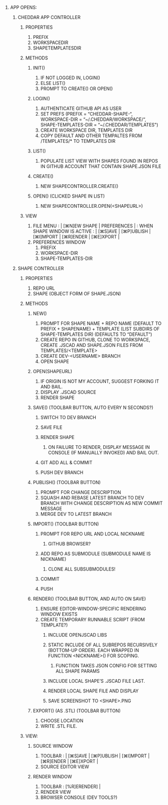 1. APP OPENS:
    1. CHEDDAR APP CONTROLLER
        1. PROPERTIES
            1. PREFIX
            2. WORKSPACEDIR
            3. SHAPETEMPLATESDIR

        2. METHODS
            1. INIT()
                1. IF NOT LOGGED IN, LOGIN()
                2. ELSE LIST()
                3. PROMPT TO CREATE() OR OPEN()

            2. LOGIN()
                1. AUTHENTICATE GITHUB API AS USER
                2. SET PREFS (PREFIX = “CHEDDAR-SHAPE-“, WORKSPACE-DIR = “~/.CHEDDAR/WORKSPACE/“, SHAPE-TEMPLATES-DIR = “~/.CHEDDAR/TEMPLATES")
                3. CREATE WORKSPACE DIR, TEMPLATES DIR
                4. COPY DEFAULT AND OTHER TEMPALTES FROM /TEMPLATES/* TO TEMPLATES DIR

            3. LIST()
                1. POPULATE LIST VIEW WITH SHAPES FOUND IN REPOS IN GITHUB ACCOUNT THAT CONTAIN SHAPE.JSON FILE

            4. CREATE()
                1. NEW SHAPECONTROLLER.CREATE()

            5. OPEN() (CLICKED SHAPE IN LIST)
                1. NEW SHAPECONTROLLER.OPEN(&LT;SHAPEURL&GT;)

        3. VIEW
            1. FILE MENU : | [⌘N]EW SHAPE | PREFERENCES | : WHEN SHAPE WINDOW IS ACTIVE : | [⌘S]AVE | [⌘P]UBLISH | [⌘I]MPORT | [⌘R]ENDER | [⌘E]XPORT |
            2. PREFERENCES WINDOW
                1. PREFIX
                2. WORKSPACE-DIR
                3. SHAPE-TEMPLATES-DIR

    2. SHAPE CONTROLLER
        1. PROPERTIES
            1. REPO URL
            2. SHAPE (OBJECT FORM OF SHAPE.JSON)

        2. METHODS
            1. NEW()
                1. PROMPT FOR SHAPE NAME + REPO NAME (DEFAULT TO PREFIX + SHAPENAME) + TEMPLATE (LIST SUBDIRS OF SHAPE-TEMPLATES DIR) (DEFAULTS TO “DEFAULT”)
                2. CREATE REPO IN GITHUB, CLONE TO WORKSPACE, CREATE .JSCAD AND SHAPE.JSON FILES FROM TEMPLATES/&LT;TEMPLATE&GT;
                3. CREATE DEV-&LT;USERNAME&GT; BRANCH
                4. OPEN SHAPE

            2. OPEN(SHAPEURL)
                1. IF ORIGIN IS NOT MY ACCOUNT, SUGGEST FORKING IT AND BAIL.
                2. DISPLAY .JSCAD SOURCE
                3. RENDER SHAPE

            3. SAVE() (TOOLBAR BUTTON, AUTO EVERY N SECONDS?)
                1. SWITCH TO DEV BRANCH
                2. SAVE FILE
                3. RENDER SHAPE 
                    1. ON FAILURE TO RENDER, DISPLAY MESSAGE IN CONSOLE (IF MANUALLY INVOKED) AND BAIL OUT.

                4. GIT ADD ALL & COMMIT
                5. PUSH DEV BRANCH

            4. PUBLISH() (TOOLBAR BUTTON)
                1. PROMPT FOR CHANGE DESCRIPTION
                2. SQUASH AND REBASE LATEST BRANCH TO DEV BRANCH WITH CHANGE DESCRIPTION AS NEW COMMIT MESSAGE
                3. MERGE DEV TO LATEST BRANCH

            5. IMPORT() (TOOLBAR BUTTON)
                1. PROMPT FOR REPO URL AND LOCAL NICKNAME
                    1. GITHUB BROWSER?

                2. ADD REPO AS SUBMODULE (SUBMODULE NAME IS NICKNAME)
                    1. CLONE ALL SUBSUBMODULES!

                3. COMMIT
                4. PUSH

            6. RENDER() (TOOLBAR BUTTON, AND AUTO ON SAVE)
                1. ENSURE EDITOR-WINDOW-SPECIFIC RENDERING WINDOW EXISTS
                2. CREATE TEMPORARY RUNNABLE SCRIPT (FROM TEMPLATE?)
                    1. INCLUDE OPENJSCAD LIBS
                    2. STATIC INCLUDE OF ALL SUBREPOS RECURSIVELY (BOTTOM-UP ORDER).  EACH WRAPPED IN FUNCTION &LT;NICKNAME&GT;() FOR SCOPING.
                        1. FUNCTION TAKES JSON CONFIG FOR SETTING ALL SHAPE PARAMS

                    3. INCLUDE LOCAL SHAPE’S .JSCAD FILE LAST.
                    4. RENDER LOCAL SHAPE FILE AND DISPLAY
                    5. SAVE SCREENSHOT TO &LT;SHAPE&GT;.PNG

            7. EXPORT() (AS .STL) (TOOLBAR BUTTON)
                1. CHOOSE LOCATION
                2. WRITE .STL FILE.

        3. VIEW:
            1. SOURCE WINDOW
                1. TOOLBAR : | [⌘S]AVE | [⌘P]UBLISH | [⌘I]MPORT | [⌘R]ENDER | [⌘E]XPORT |
                2. SOURCE EDITOR VIEW

            2. RENDER WINDOW
                1. TOOLBAR : [%R]ERENDER] |
                2. RENDER VIEW
                3. BROWSER CONSOLE (DEV TOOLS?)
